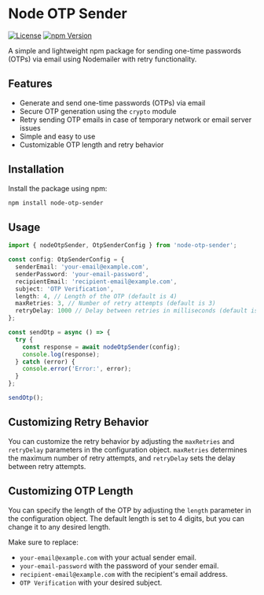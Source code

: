 # Node OTP Sender

[![License](https://img.shields.io/badge/license-MIT-blue.svg)](https://opensource.org/licenses/MIT)
[![npm Version](https://img.shields.io/npm/v/node-otp-sender.svg)](https://www.npmjs.com/package/node-otp-sender)

A simple and lightweight npm package for sending one-time passwords (OTPs) via email using Nodemailer with retry functionality.

## Features

- Generate and send one-time passwords (OTPs) via email
- Secure OTP generation using the `crypto` module
- Retry sending OTP emails in case of temporary network or email server issues
- Simple and easy to use
- Customizable OTP length and retry behavior

## Installation

Install the package using npm:

```bash
npm install node-otp-sender
```

## Usage

```typescript
import { nodeOtpSender, OtpSenderConfig } from 'node-otp-sender';

const config: OtpSenderConfig = {
  senderEmail: 'your-email@example.com',
  senderPassword: 'your-email-password',
  recipientEmail: 'recipient-email@example.com',
  subject: 'OTP Verification',
  length: 4, // Length of the OTP (default is 4)
  maxRetries: 3, // Number of retry attempts (default is 3)
  retryDelay: 1000 // Delay between retries in milliseconds (default is 1000ms)
};

const sendOtp = async () => {
  try {
    const response = await nodeOtpSender(config);
    console.log(response);
  } catch (error) {
    console.error('Error:', error);
  }
};

sendOtp();
```

## Customizing Retry Behavior

You can customize the retry behavior by adjusting the `maxRetries` and `retryDelay` parameters in the configuration object. `maxRetries` determines the maximum number of retry attempts, and `retryDelay` sets the delay between retry attempts.

## Customizing OTP Length

You can specify the length of the OTP by adjusting the `length` parameter in the configuration object. The default length is set to 4 digits, but you can change it to any desired length.

Make sure to replace:

- `your-email@example.com` with your actual sender email.
- `your-email-password` with the password of your sender email.
- `recipient-email@example.com` with the recipient's email address.
- `OTP Verification` with your desired subject.